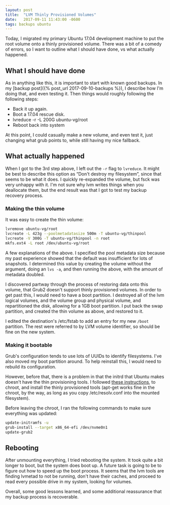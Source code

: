 ```yaml
---
layout: post
title:  "LVM Thinly Provisioned Volumes"
date:   2017-09-11 11:43:00 -0600
tags: backups ubuntu
---
```

Today, I migrated my primary Ubuntu 17.04 development machine to put
the root volume onto a thinly provisioned volume.  There was a bit of
a comedy of errors, so I want to outline what I should have done, vs
what actually happened.

## What I should have done

As in anything like this, it is important to start with known good
backups.  In my [backup post]({% post_url 2017-09-10-backups %}), I
describe how I'm doing that, and even testing it.  Then things would
roughly following the following steps:

- Back it up again.
- Boot a 17.04 rescue disk.
- lvreduce -r -L 200G ubuntu-vg/root
- Reboot back into system

At this point, I could casually make a new volume, and even test it,
just changing what grub points to, while still having my nice
fallback.

## What actually happened

When I got to the 3rd step above, I left out the `-r` flag to
`lvreduce`.  It might be best to describe this option as &ldquo;Don't
destroy my filesystem&rdquo;, since that seems to be what it does.  I
quickly re-expanded the volume, but fsck was very unhappy with it.
I'm not sure why lvm writes things when you deallocate them, but the
end result was that I got to test my backup recovery process.

### Making the thin volume

It was easy to create the thin volume:
``` bash
lvremove ubuntu-vg/root
lvcreate -L 423g --poolmetadatasize 500m -T ubuntu-vg/thinpool
lvcreate -V 300G -T ubuntu-vg/thinpool -n root
mkfs.ext4 -L root /dev/ubuntu-vg/root
```

A few explanations of the above.  I specified the pool metadata size
because my past experience showed that the default was insufficient
for lots of snapshots.  I determined this value by creating the volume
without the argument, doing an `lvs -a`, and then running the above,
with the amount of metadata doubled.

I discovered partway through the process of restoring data onto this
volume, that Grub2 doesn't support thinly provisioned volumes.  In
order to get past this, I would need to have a boot partition.  I
destroyed all of the lvm logical volumes, and the volume group and
physical volume, and repartitioned the disk, allowing for a 1GB boot
partition.  I put back the swap partition, and created the thin volume
as above, and restored to it.

I edited the destination's /etc/fstab to add an entry for my new
`/boot` partition.  The rest were referred to by LVM volume
identifier, so should be fine on the new system.

### Making it bootable

Grub's configuration tends to use lots of UUIDs to identify
filesystems.  I've also moved my boot partition around.  To help
reinstall this, I would need to rebuild its configuration.

However, before that, there is a problem in that the initrd that
Ubuntu makes doesn't have the thin provisioning tools.  I followed
[these instructions][thinboot], to chroot, and install the thinly
provisioned tools (apt-get works fine in the chroot, by the way, as
long as you copy /etc/resolv.conf into the mounted filesystem).

Before leaving the chroot, I ran the following commands to make sure
everything was updated:
``` bash
update-initramfs -u
grub-install --target x86_64-efi /dev/nvme0n1
update-grub2
```

## Rebooting

After unmounting everything, I tried rebooting the system.  It took
quite a bit longer to boot, but the system does boot up.  A future
task is going to be to figure out how to speed up the boot process.
It seems that the lvm tools are finding lvmetad to not be running,
don't have their caches, and proceed to read every possible drive in
my system, looking for volumes.

Overall, some good lessons learned, and some additional reassurance
that my backup process is recoverable.

[thinboot]: https://www.kubuntuforums.net/showthread.php/68881-Use-thinly-provisioned-LVM-in-Kubuntu

